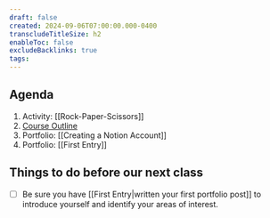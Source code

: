 ```yaml
---
draft: false
created: 2024-09-06T07:00:00.000-0400
transcludeTitleSize: h2
enableToc: false
excludeBacklinks: true
tags:
---
```

## Agenda
1. Activity: [[Rock-Paper-Scissors]]
2. [Course Outline](https://drive.google.com/file/d/1uWps8Mk0a7KohiR-1P2B0QDOiw0gyL9o/view?usp=drive_link)
3. Portfolio: [[Creating a Notion Account]]
4. Portfolio: [[First Entry]]

## Things to do before our next class
- [ ] Be sure you have [[First Entry|written your first portfolio post]] to introduce yourself and identify your areas of interest.
